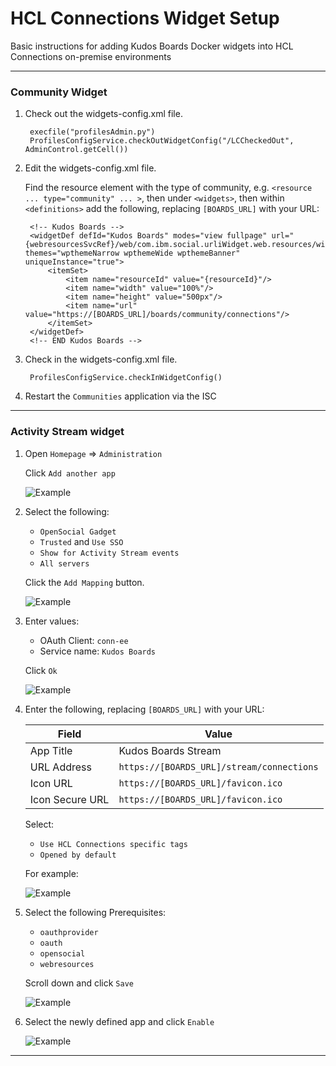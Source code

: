 # HCL Connections Widget Setup

Basic instructions for adding Kudos Boards Docker widgets into HCL Connections on-premise environments

---

### Community Widget

1. Check out the widgets-config.xml file.

        execfile("profilesAdmin.py")
        ProfilesConfigService.checkOutWidgetConfig("/LCCheckedOut", AdminControl.getCell())

1. Edit the widgets-config.xml file.

    Find the resource element with the type of community, e.g. `<resource ... type="community" ... >`, then under `<widgets>`, then within `<definitions>` add the following, replacing `[BOARDS_URL]` with your URL:

        <!-- Kudos Boards -->
        <widgetDef defId="Kudos Boards" modes="view fullpage" url="{webresourcesSvcRef}/web/com.ibm.social.urliWidget.web.resources/widget/urlWidget.xml" themes="wpthemeNarrow wpthemeWide wpthemeBanner" uniqueInstance="true">
            <itemSet>
                <item name="resourceId" value="{resourceId}"/>
                <item name="width" value="100%"/>
                <item name="height" value="500px"/>
                <item name="url" value="https://[BOARDS_URL]/boards/community/connections"/>
            </itemSet>
        </widgetDef>
        <!-- END Kudos Boards -->

1. Check in the widgets-config.xml file.

        ProfilesConfigService.checkInWidgetConfig()

1. Restart the `Communities` application via the ISC

---

### Activity Stream widget

1. Open `Homepage` => `Administration`

    Click `Add another app`

    ![Example](/assets/connections/homepage-admin.png)

1. Select the following:

    - `OpenSocial Gadget`
    - `Trusted` and `Use SSO`
    - `Show for Activity Stream events`
    - `All servers`

    Click the `Add Mapping` button.

    ![Example](/assets/connections/homepage-admin2.png)

1. Enter values:

    - OAuth Client: `conn-ee`
    - Service name: `Kudos Boards`

    Click `Ok`

    ![Example](/assets/connections/homepage-admin3.png)


1. Enter the following, replacing `[BOARDS_URL]` with your URL:

    | Field              | Value                                     |
    | ------------------ | ----------------------------------------- |
    | App Title              | Kudos Boards Stream                       |
    | URL Address        | `https://[BOARDS_URL]/stream/connections`  |
    | Icon URL           | `https://[BOARDS_URL]/favicon.ico`         |
    | Icon Secure URL    | `https://[BOARDS_URL]/favicon.ico`        |

    Select:

    - `Use HCL Connections specific tags`
    - `Opened by default`

    For example:

    ![Example](/assets/connections/homepage-admin4.png)


1. Select the following Prerequisites:

    - `oauthprovider`
    - `oauth`
    - `opensocial`
    - `webresources`

    Scroll down and click `Save`

    ![Example](/assets/connections/homepage-admin5.png)


1. Select the newly defined app and click `Enable`

    ![Example](/assets/connections/homepage-admin6.png)

---

<!-- This is not needed for the iframe widget
### Register Widget

Required for HCL Connections 6.0 CR1 onwards, replacing `[BOARDS_URL]` with your URL:

    execfile("newsAdmin.py")
    NewsWidgetCatalogService.addWidget(title="Kudos Boards", url="http://[BOARDS_URL]/boards/community/connections" ,secureUrl="https://[BOARDS_URL]/boards/community/connections", categoryName=WidgetCategories.NONE, isHomepageSpecific=0, isDefaultOpened=0, multipleInstanceAllowed=0, isGadget=0, policyFlags=[GadgetPolicyFlags.TRUSTED], prereqs=['communities'], appContexts=["IWIDGETS"])
    NewsWidgetCatalogService.enableWidget("<ID_RETURNED>")
    NewsWidgetCatalogService.clearWidgetCaches()
-->
